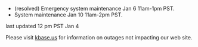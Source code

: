 
* (resolved) Emergency system maintenance Jan 6 11am-1pm PST.
* System maintenance Jan 10 11am-2pm PST.

last updated 12 pm PST Jan 4

Please visit <a href="https://kbase.us">kbase.us</a> for information on outages not impacting our web site.
